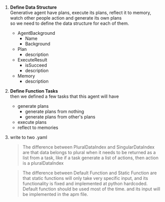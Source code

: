 1. **Define Data Structure** <br>
   Generative agent have plans, execute its plans, reflect it to memory, watch other people action and generate its own plans<br>
   so we need to define the data structure for each of them.
      - AgentBackground
        - Name
        - Background
      - Plan
        - description
      - ExecuteResult
        - isSucceed
        - description
      - Memory
        - description 
        
2. **Define Function Tasks**<br>
then we defined a few tasks that this agent will have
      - generate plans 
        - generate plans from nothing
        - generate plans from other's plans
      - execute plans
      - reflect to memories
3. write to two .yaml
    >The difference between PluralDataIndex and SingularDataIndex are that data belongs to plural when it needs to be returned as a list from a task, like if a task generate a list of actions, then action is a pluralDataIndex   
    
    >The difference between Default Function and Static Function are that static functions will only take very specific input, and its functionality is fixed and implemented at python hardcoded. Default function should be used most of the time. and its input will be implemented in the apm file.
